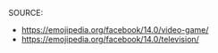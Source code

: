 SOURCE:
 
* https://emojipedia.org/facebook/14.0/video-game/
* https://emojipedia.org/facebook/14.0/television/
